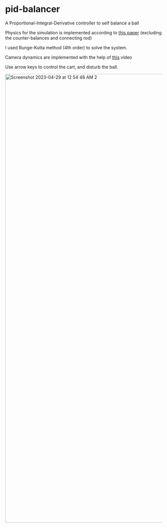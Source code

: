 # pid-balancer
A Proportional-Integral-Derivative controller to self balance a ball

Physics for the simulation is implemented according to [this paper](https://www.academia.edu/76867878/Swing_up_and_positioning_control_of_an_inverted_wheeled_cart_pendulum_system_with_chaotic_balancing_motions) (excluding the counter-balances and connecting rod)

I used Runge-Kutta method (4th order) to solve the system.

Camera dynamics are implemented with the help of [this](https://www.youtube.com/watch?v=KPoeNZZ6H4s) video

Use arrow keys to control the cart, and disturb the ball.

<img width="1440" alt="Screenshot 2023-04-29 at 12 54 48 AM 2" src="https://user-images.githubusercontent.com/43041139/235235702-fe6b9321-3514-4431-80d8-ee51460f75dd.png">
